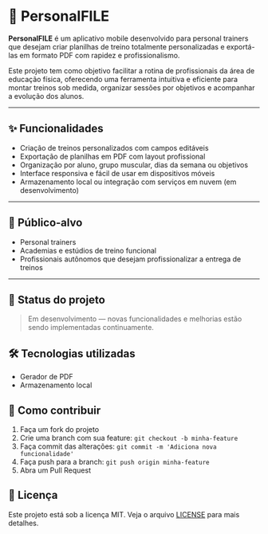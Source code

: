 # 📱 PersonalFILE

**PersonalFILE** é um aplicativo mobile desenvolvido para personal trainers que desejam criar planilhas de treino totalmente personalizadas e exportá-las em formato PDF com rapidez e profissionalismo.

Este projeto tem como objetivo facilitar a rotina de profissionais da área de educação física, oferecendo uma ferramenta intuitiva e eficiente para montar treinos sob medida, organizar sessões por objetivos e acompanhar a evolução dos alunos.

---

## ✨ Funcionalidades

- Criação de treinos personalizados com campos editáveis
- Exportação de planilhas em PDF com layout profissional
- Organização por aluno, grupo muscular, dias da semana ou objetivos
- Interface responsiva e fácil de usar em dispositivos móveis
- Armazenamento local ou integração com serviços em nuvem (em desenvolvimento)

---

## 🎯 Público-alvo

- Personal trainers
- Academias e estúdios de treino funcional
- Profissionais autônomos que desejam profissionalizar a entrega de treinos

---

## 🚧 Status do projeto

> Em desenvolvimento — novas funcionalidades e melhorias estão sendo implementadas continuamente.


## 🛠 Tecnologias utilizadas

- Gerador de PDF
- Armazenamento local



## 📌 Como contribuir

1. Faça um fork do projeto
2. Crie uma branch com sua feature: `git checkout -b minha-feature`
3. Faça commit das alterações: `git commit -m 'Adiciona nova funcionalidade'`
4. Faça push para a branch: `git push origin minha-feature`
5. Abra um Pull Request


## 📄 Licença

Este projeto está sob a licença MIT. Veja o arquivo [LICENSE](LICENSE) para mais detalhes.

